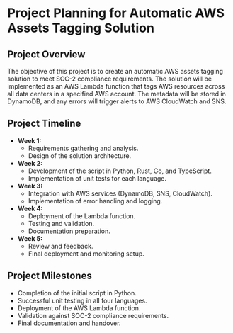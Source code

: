 # Project Planning for Automatic AWS Assets Tagging Solution

## Project Overview
The objective of this project is to create an automatic AWS assets tagging solution to meet SOC-2 compliance requirements. The solution will be implemented as an AWS Lambda function that tags AWS resources across all data centers in a specified AWS account. The metadata will be stored in DynamoDB, and any errors will trigger alerts to AWS CloudWatch and SNS.

## Project Timeline
- **Week 1:**
  - Requirements gathering and analysis.
  - Design of the solution architecture.
- **Week 2:**
  - Development of the script in Python, Rust, Go, and TypeScript.
  - Implementation of unit tests for each language.
- **Week 3:**
  - Integration with AWS services (DynamoDB, SNS, CloudWatch).
  - Implementation of error handling and logging.
- **Week 4:**
  - Deployment of the Lambda function.
  - Testing and validation.
  - Documentation preparation.
- **Week 5:**
  - Review and feedback.
  - Final deployment and monitoring setup.

## Project Milestones
- Completion of the initial script in Python.
- Successful unit testing in all four languages.
- Deployment of the AWS Lambda function.
- Validation against SOC-2 compliance requirements.
- Final documentation and handover.
